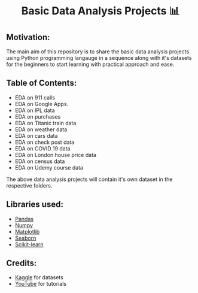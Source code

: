 
<h1 align="center">Basic Data Analysis Projects 📊 </h1>

## Motivation:
The main aim of this repository is to share the basic data analysis projects using Python programming langauge in a sequence along with it's datasets for the beginners to start learning with practical approach and ease.

## Table of Contents:
- EDA on 911 calls
- EDA on Google Apps.
- EDA on IPL data
- EDA on purchases
- EDA on Titanic train data 
- EDA on weather data
- EDA on cars data
- EDA on check post data
- EDA on COVID 19 data
- EDA on London house price data
- EDA on census data
- EDA on Udemy course data

The above data analysis projects will contain it's own dataset in the respective folders.

## Libraries used:
- <a href="https://pandas.pydata.org/">Pandas</a>
- <a href="https://numpy.org/">Numpy</a>
- <a href="https://matplotlib.org/">Matplotlib</a>
- <a href="https://seaborn.pydata.org/">Seaborn</a>
- <a href="https://scikit-learn.org/stable/">Scikit-learn</a>

## Credits:

- <a href="https://www.kaggle.com/">Kaggle</a> for datasets 
- <a href="https://www.youtube.com/">YouTube</a> for tutorials
